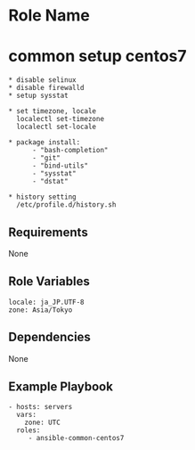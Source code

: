 Role Name
=========

# common setup centos7

```
* disable selinux
* disable firewalld
* setup sysstat

* set timezone, locale
  localectl set-timezone
  localectl set-locale

* package install:
      - "bash-completion"
      - "git"
      - "bind-utils"
      - "sysstat"
      - "dstat"

* history setting
  /etc/profile.d/history.sh
```

Requirements
------------
None

Role Variables
--------------

```
locale: ja_JP.UTF-8
zone: Asia/Tokyo
```


Dependencies
------------
None

Example Playbook
----------------

    - hosts: servers
      vars:
        zone: UTC
      roles:
         - ansible-common-centos7

